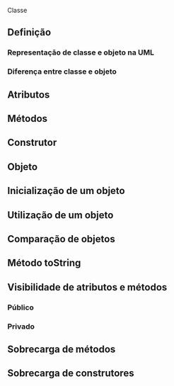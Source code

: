 Classe
## Definição
### Representação de classe e objeto na UML
### Diferença entre classe e objeto
## Atributos
## Métodos
## Construtor
## Objeto
## Inicialização de um objeto
## Utilização de um objeto
## Comparação de objetos
## Método toString
## Visibilidade de atributos e métodos
### Público
### Privado
## Sobrecarga de métodos
## Sobrecarga de construtores
